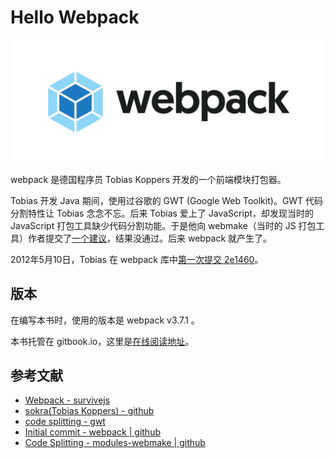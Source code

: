 # Hello Webpack

![Webpack Logo](./assets/logo-on-white-bg.png)

webpack 是德国程序员 Tobias Koppers 开发的一个前端模块打包器。

Tobias 开发 Java 期间，使用过谷歌的 GWT (Google Web Toolkit)。GWT 代码分割特性让 Tobias 念念不忘。后来 Tobias 爱上了 JavaScript，却发现当时的 JavaScript 打包工具缺少代码分割功能。于是他向 webmake（当时的 JS 打包工具）作者提交了[一个建议](https://github.com/medikoo/modules-webmake/issues/7)，结果没通过。后来 webpack 就产生了。

2012年5月10日，Tobias 在 webpack 库中[第一次提交 2e1460](https://github.com/webpack/webpack/commit/2e1460036c5349951da86c582006c7787c56c543)。

## 版本

在编写本书时，使用的版本是 webpack v3.7.1 。

本书托管在 gitbook.io，这里是[在线阅读地址](https://liuzhuan.gitbooks.io/hello-webpack/content/)。

## 参考文献

- [Webpack - survivejs](https://survivejs.com/webpack/foreword/)
- [sokra(Tobias Koppers) - github](https://github.com/sokra)
- [code splitting - gwt](http://www.gwtproject.org/doc/latest/DevGuideCodeSplitting.html)
- [Initial commit - webpack | github](https://github.com/webpack/webpack/commit/2e1460036c5349951da86c582006c7787c56c543)
- [Code Splitting - modules-webmake | github](https://github.com/medikoo/modules-webmake/issues/7)